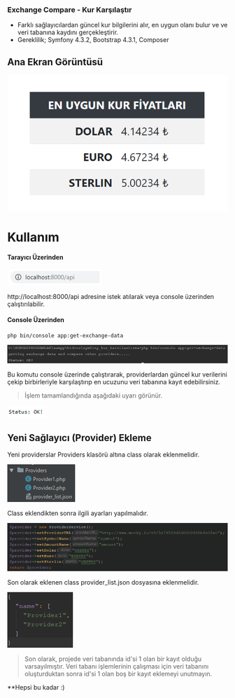 ### Exchange Compare - Kur Karşılaştır

- Farklı sağlayıcılardan güncel kur bilgilerini alır, en uygun olanı bulur ve ve veri tabanına kaydını gerçekleştirir.
- Gereklilik; Symfony 4.3.2, Bootstrap 4.3.1, Composer


## Ana Ekran Görüntüsü
![](https://raw.githubusercontent.com/smtylmzx/symfony-kur-karsilastirma/master/doc/indexPage.png)

# Kullanım

#### Tarayıcı Üzerinden
![](https://raw.githubusercontent.com/smtylmzx/symfony-kur-karsilastirma/master/doc/addressAPI.png)

http://localhost:8000/api adresine istek atılarak veya console üzerinden çalıştırılabilir.

#### Console Üzerinden
```console
php bin/console app:get-exchange-data
```

![](https://raw.githubusercontent.com/smtylmzx/symfony-kur-karsilastirma/master/doc/console_command.png)

Bu komutu console üzerinde çalıştırarak, providerlardan güncel kur verilerini çekip birbirleriyle karşılaştırıp en ucuzunu veri tabanına kayıt edebilirsiniz.

> İşlem tamamlandığında aşağıdaki uyarı görünür.

![](https://raw.githubusercontent.com/smtylmzx/symfony-kur-karsilastirma/master/doc/StatusOK.png)

## Yeni Sağlayıcı (Provider) Ekleme
Yeni providerslar Providers klasörü altına class olarak eklenmelidir.

![](https://raw.githubusercontent.com/smtylmzx/symfony-kur-karsilastirma/master/doc/providers.png)

Class eklendikten sonra ilgili ayarları yapılmalıdır.

![](https://raw.githubusercontent.com/smtylmzx/symfony-kur-karsilastirma/master/doc/providersetting.png)

Son olarak eklenen class provider_list.json dosyasına eklenmelidir.

![](https://raw.githubusercontent.com/smtylmzx/symfony-kur-karsilastirma/master/doc/providerlist.png)

> Son olarak, projede veri tabanında id'si 1 olan bir kayıt olduğu varsayılmıştır.
Veri tabanı işlemlerinin çalışması için veri tabanını oluşturduktan sonra id'si 1 olan boş bir kayıt eklemeyi unutmayın.

**Hepsi bu kadar :)
